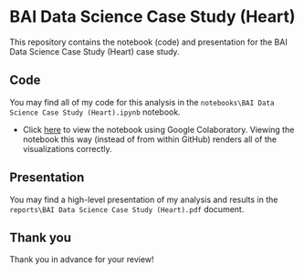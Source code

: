 # BAI Data Science Case Study (Heart)

This repository contains the notebook (code) and presentation for the BAI Data Science Case Study (Heart) case study.

## Code

You may find all of my code for this analysis in the `notebooks\BAI Data Science Case Study (Heart).ipynb` notebook.

- Click [here](<https://colab.research.google.com/github/keithdowd/bai-data-science-case-study/blob/main/notebooks/BAI%20Data%20Science%20Case%20Study%20(Heart).ipynb>) to view the notebook using Google Colaboratory. Viewing the notebook this way (instead of from within GitHub) renders all of the visualizations correctly.

## Presentation

You may find a high-level presentation of my analysis and results in the `reports\BAI Data Science Case Study (Heart).pdf` document.

## Thank you

Thank you in advance for your review!

